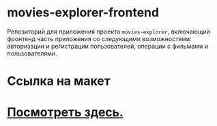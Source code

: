 # movies-explorer-frontend

Репозиторий для приложения проекта `movies-explorer`, включающий фронтенд часть приложения со следующими возможностями: авторизации и регистрации пользователей, операции с фильмами и пользователями.

# Ссылка на макет
# [Посмотреть здесь.](https://disk.yandex.ru/d/R7ehjRG9yME3zQ)